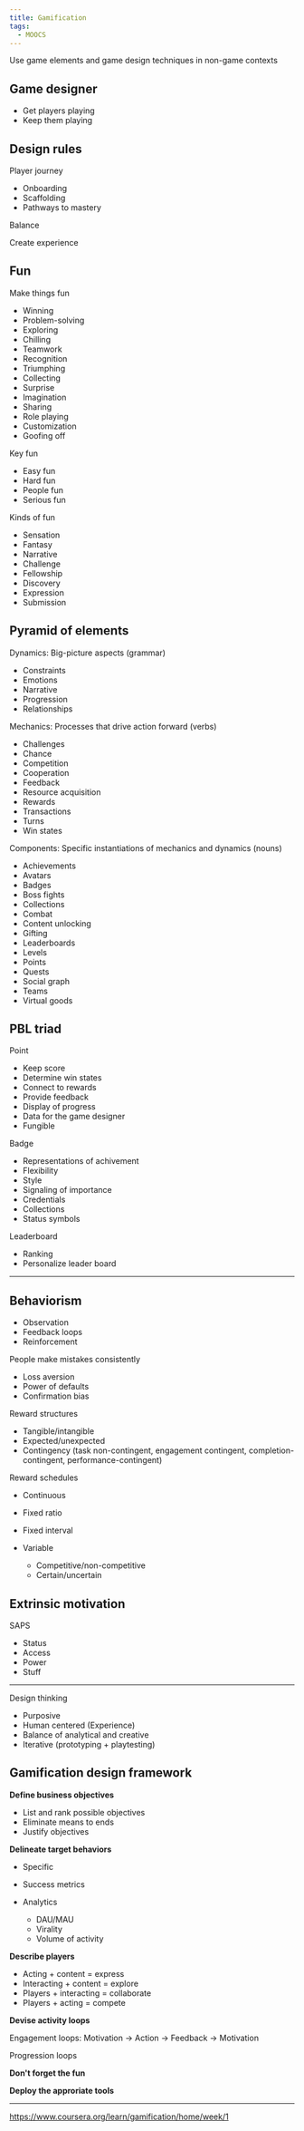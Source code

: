 ```yaml
---
title: Gamification
tags:
  - MOOCS
---
```


Use game elements and game design techniques in non-game contexts

## Game designer

- Get players playing
- Keep them playing

## Design rules

Player journey

- Onboarding
- Scaffolding
- Pathways to mastery

Balance

Create experience

## Fun

Make things fun

- Winning
- Problem-solving
- Exploring
- Chilling
- Teamwork
- Recognition
- Triumphing
- Collecting
- Surprise
- Imagination
- Sharing
- Role playing
- Customization
- Goofing off

Key fun

- Easy fun
- Hard fun
- People fun
- Serious fun

Kinds of fun

- Sensation
- Fantasy
- Narrative
- Challenge
- Fellowship
- Discovery
- Expression
- Submission

## Pyramid of elements

Dynamics: Big-picture aspects (grammar)

- Constraints
- Emotions
- Narrative
- Progression
- Relationships

Mechanics: Processes that drive action forward (verbs)

- Challenges
- Chance
- Competition
- Cooperation
- Feedback
- Resource acquisition
- Rewards
- Transactions
- Turns
- Win states

Components: Specific instantiations of mechanics and dynamics (nouns)

- Achievements
- Avatars
- Badges
- Boss fights
- Collections
- Combat
- Content unlocking
- Gifting
- Leaderboards
- Levels
- Points
- Quests
- Social graph
- Teams
- Virtual goods

## PBL triad

Point

- Keep score
- Determine win states
- Connect to rewards
- Provide feedback
- Display of progress
- Data for the game designer
- Fungible

Badge

- Representations of achivement
- Flexibility
- Style
- Signaling of importance
- Credentials
- Collections
- Status symbols

Leaderboard

- Ranking
- Personalize leader board

---

## Behaviorism

- Observation
- Feedback loops
- Reinforcement

People make mistakes consistently

- Loss aversion
- Power of defaults
- Confirmation bias

Reward structures

- Tangible/intangible
- Expected/unexpected
- Contingency (task non-contingent, engagement contingent, completion-contingent, performance-contingent)

Reward schedules

- Continuous
- Fixed ratio
- Fixed interval
- Variable

  - Competitive/non-competitive
  - Certain/uncertain

## Extrinsic motivation

SAPS

- Status
- Access
- Power
- Stuff

---

Design thinking

- Purposive
- Human centered (Experience)
- Balance of analytical and creative
- Iterative (prototyping + playtesting)

## Gamification design framework

**Define business objectives**

- List and rank possible objectives
- Eliminate means to ends
- Justify objectives

**Delineate target behaviors**

- Specific
- Success metrics
- Analytics

  - DAU/MAU
  - Virality
  - Volume of activity

**Describe players**

- Acting + content = express
- Interacting + content = explore
- Players + interacting = collaborate
- Players + acting = compete

**Devise activity loops**

Engagement loops: Motivation -> Action -> Feedback -> Motivation

Progression loops

**Don't forget the fun**

**Deploy the approriate tools**

---

https://www.coursera.org/learn/gamification/home/week/1

